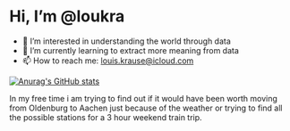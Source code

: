 # Hi, I’m @loukra
- 👀 I’m interested in understanding the world through data
- 🌱 I’m currently learning to extract more meaning from data
- 📫 How to reach me: louis.krause@icloud.com

[![Anurag's GitHub stats](https://github-readme-stats.vercel.app/api?username=loukra)](https://github.com/anuraghazra/github-readme-stats)


In my free time i am trying to find out if it would have been worth moving from Oldenburg to Aachen just because of the weather or trying to find all the possible stations for a 3 hour weekend train trip.

